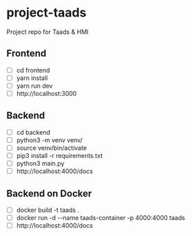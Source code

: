 # project-taads

Project repo for Taads &amp; HMI

## Frontend

- [ ] cd frontend
- [ ] yarn install
- [ ] yarn run dev
- [ ] http://localhost:3000

## Backend

- [ ] cd backend
- [ ] python3 -m venv venv/
- [ ] source venv/bin/activate
- [ ] pip3 install -r requirements.txt
- [ ] python3 main.py
- [ ] http://localhost:4000/docs

## Backend on Docker

- [ ] docker build -t taads .
- [ ] docker run -d --name taads-container -p 4000:4000 taads
- [ ] http://localhost:4000/docs
